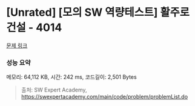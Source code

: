# [Unrated] [모의 SW 역량테스트] 활주로 건설 - 4014 

[문제 링크](https://swexpertacademy.com/main/code/problem/problemDetail.do?contestProbId=AWIeW7FakkUDFAVH) 

### 성능 요약

메모리: 64,112 KB, 시간: 242 ms, 코드길이: 2,501 Bytes



> 출처: SW Expert Academy, https://swexpertacademy.com/main/code/problem/problemList.do
